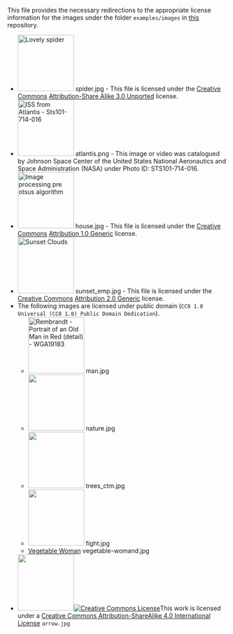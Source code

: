 This file provides the necessary redirections to the appropriate license
information for the images under the folder `examples/images` in
[this](https://github.com/arrayfire/assets) repository.

* <a title="By Power3d (Own work) [CC BY-SA 3.0 (http://creativecommons.org/licenses/by-sa/3.0) or GFDL (http://www.gnu.org/copyleft/fdl.html)], via Wikimedia Commons" href="https://commons.wikimedia.org/wiki/File%3ALovely_spider.jpeg"><img width="128" alt="Lovely spider" src="https://upload.wikimedia.org/wikipedia/commons/thumb/b/b3/Lovely_spider.jpeg/512px-Lovely_spider.jpeg"/></a> spider.jpg - This file is licensed under the [Creative Commons](https://en.wikipedia.org/wiki/Creative_Commons) [Attribution-Share Alike 3.0 Unported](https://creativecommons.org/licenses/by-sa/3.0/deed.en) license.
* <a title="By NASA [Public domain], via Wikimedia Commons" href="https://commons.wikimedia.org/wiki/File:ISS_from_Atlantis_-_Sts101-714-016.jpg"><img width="128" alt="ISS from Atlantis - Sts101-714-016" src="https://upload.wikimedia.org/wikipedia/commons/thumb/a/a9/ISS_from_Atlantis_-_Sts101-714-016.jpg/512px-ISS_from_Atlantis_-_Sts101-714-016.jpg"/></a> atlantis.png - This image or video was catalogued by Johnson Space Center of the United States National Aeronautics and Space Administration (NASA) under Photo ID: STS101-714-016. 
* <a title="By http://www.freephotos.lu/ [CC BY 1.0 (http://creativecommons.org/licenses/by/1.0)], via Wikimedia Commons" href="https://commons.wikimedia.org/wiki/File:Image_processing_pre_otsus_algorithm.jpg"><img width="128" alt="Image processing pre otsus algorithm" src="https://upload.wikimedia.org/wikipedia/commons/thumb/4/4b/Image_processing_pre_otsus_algorithm.jpg/512px-Image_processing_pre_otsus_algorithm.jpg"/></a> house.jpg - This file is licensed under the [Creative Commons](https://en.wikipedia.org/wiki/Creative_Commons) [Attribution 1.0 Generic](https://creativecommons.org/licenses/by/1.0/deed.en) license.
* <a title="By RonAlmog, (Flickr page) [CC BY 2.0 (http://creativecommons.org/licenses/by/2.0)], via Wikimedia Commons" href="https://commons.wikimedia.org/wiki/File%3ASunset_Clouds.jpg"><img width="128" alt="Sunset Clouds" src="https://upload.wikimedia.org/wikipedia/commons/thumb/8/8d/Sunset_Clouds.jpg/512px-Sunset_Clouds.jpg"/></a> sunset\_emp.jpg - This file is licensed under the [Creative Commons](https://en.wikipedia.org/wiki/Creative_Commons) [Attribution 2.0 Generic](https://creativecommons.org/licenses/by/2.0/deed.en) license.
* The following images are licensed under public domain (`CC0 1.0 Universal (CC0 1.0) Public Domain Dedication`).
    - <a href="https://commons.wikimedia.org/wiki/File:Rembrandt_-_Portrait_of_an_Old_Man_in_Red_(detail)_-_WGA19183.jpg"><img width="128" alt="Rembrandt - Portrait of an Old Man in Red (detail) - WGA19183" src="https://upload.wikimedia.org/wikipedia/commons/thumb/0/03/Rembrandt_-_Portrait_of_an_Old_Man_in_Red_%28detail%29_-_WGA19183.jpg/256px-Rembrandt_-_Portrait_of_an_Old_Man_in_Red_%28detail%29_-_WGA19183.jpg"/></a> man.jpg
    - <a title="CC0 Public Domain" href="https://pixabay.com/en/grove-of-trees-field-meadow-nature-359532/"><img width="128" src="https://pixabay.com/get/84d578af45854d8788bb/1435346377/grove-of-trees-359532_1920.jpg?direct"/></a> nature.jpg
    - <a title="CC0 Public Domain" href="https://pixabay.com/en/winter-road-black-and-white-84303/"><img width="128" src="https://pixabay.com/get/220b06db6ae6d3e38e27/1435348786/winter-84303_1280.jpg?direct"/></a> trees\_ctm.jpg
    - <a title="CC0 Public Domain" href="https://pixabay.com/en/smoke-colors-wallpaper-662747/"><img width="128" src="https://pixabay.com/get/1802c519b820edd44162/1435349342/smoke-662747.png?direct"/></a> fight.jpg
    - <a title="Public Domain Image" href="http://www.publicdomainpictures.net/view-image.php?image=15048">Vegetable Woman</a> vegetable-womand.jpg
* <img width="128" src="http://9prady9.github.io/sketches/liz.jpg"/><a rel="license" href="http://creativecommons.org/licenses/by-sa/4.0/"><img alt="Creative Commons License" style="border-width:0" src="https://i.creativecommons.org/l/by-sa/4.0/88x31.png" /></a>This work is licensed under a <a rel="license" href="http://creativecommons.org/licenses/by-sa/4.0/">Creative Commons Attribution-ShareAlike 4.0 International License</a> `arrow.jpg`
